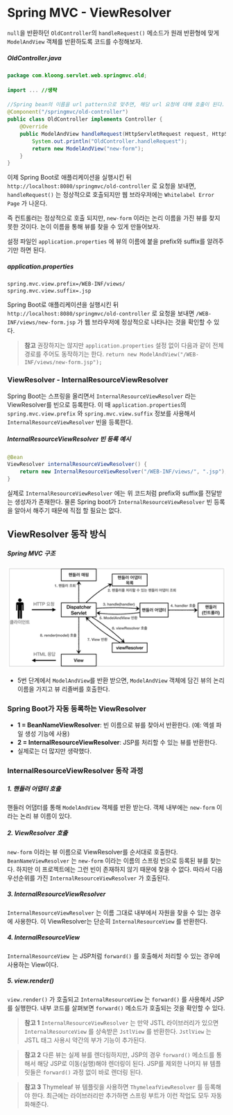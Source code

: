 # Spring MVC - ViewResolver

`null`을 반환하던 `OldController`의 `handleRequest()` 메소드가 원래 반환형에 맞게 `ModelAndView` 객체를 반환하도록 코드를 수정해보자.

##### OldController.java
```Java
package com.kloong.servlet.web.springmvc.old;  
  
import ... //생략 
  
//Spring bean의 이름을 url pattern으로 맞추면, 해당 url 요청에 대해 호출이 된다.  
@Component("/springmvc/old-controller")  
public class OldController implements Controller {  
    @Override  
    public ModelAndView handleRequest(HttpServletRequest request, HttpServletResponse response) throws Exception {  
        System.out.println("OldController.handleRequest");  
        return new ModelAndView("new-form");  
    }  
}
```

이제 Spring Boot로 애플리케이션을 실행시킨 뒤 `http://localhost:8080/springmvc/old-controller` 로 요청을 보내면, `handleRequest()` 는 정상적으로 호출되지만 웹 브라우저에는 `Whitelabel Error Page` 가 나온다.

즉 컨트롤러는 정상적으로 호출 되지만, `new-form` 이라는 논리 이름을 가진 뷰를 찾지 못한 것이다. 논이 이름을 통해 뷰를 찾을 수 있게 만들어보자.

설정 파일인 `application.properties` 에 뷰의 이름에 붙을 prefix와 suffix를 알려주기만 하면 된다.

##### application.properties
```
spring.mvc.view.prefix=/WEB-INF/views/  
spring.mvc.view.suffix=.jsp
```

Spring Boot로 애플리케이션을 실행시킨 뒤 `http://localhost:8080/springmvc/old-controller` 로 요청을 보내면 `/WEB-INF/views/new-form.jsp` 가 웹 브라우저에 정상적으로 나타나는 것을 확인할 수 있다.

>**참고**
>권장하지는 않지만 `application.properties` 설정 없이 다음과 같이 전체 경로를 주어도 동작하기는 한다. `return new ModelAndView("/WEB-INF/views/new-form.jsp");`

### ViewResolver - InternalResourceViewResolver
Spring Boot는 스프링을 올리면서 `InternalResourceViewResolver` 라는 ViewResolver를 빈으로 등록한다. 이 때 `application.properties`의 `spring.mvc.view.prefix` 와 `spring.mvc.view.suffix` 정보를 사용해서 `InternalResourceViewResolver` 빈을 등록한다.

##### InternalResourceViewResolver 빈 등록 예시
```Java
@Bean
ViewResolver internalResourceViewResolver() {
	return new InternalResourceViewResolver("/WEB-INF/views/", ".jsp");
}
```

실제로 `InternalResourceViewResolver` 에는 위 코드처럼 prefix와 suffix를 전달받는 생성자가 존재한다. 물론 Spring boot가 `InternalResourceViewResolver` 빈 등록을 알아서 해주기 때문에 직접 할 필요는 없다.

## ViewResolver 동작 방식

##### Spring MVC 구조
![](스크린샷%202022-05-29%20오후%205.33.19.png)
- 5번 단계에서 `ModelAndView`를 반환 받으면, `ModelAndView` 객체에 담긴 뷰의 논리 이름을 가지고 뷰 리졸버를 호출한다.

### Spring Boot가 자동 등록하는 ViewResolver
- **1 = BeanNameViewResolver**: 빈 이름으로 뷰를 찾아서 반환한다. (예: 엑셀 파일 생성 기능에 사용)
- **2 = InternalResourceViewResolver**: JSP를 처리할 수 있는 뷰를 반환한다.
- 실제로는 더 많지만 생략했다.

### InternalResourceViewResolver 동작 과정

##### 1. 핸들러 어댑터 호출
핸들러 어댑터를 통해 `ModelAndView` 객체를 반환 받는다. 객체 내부에는 `new-form` 이라는 논리 뷰 이름이 있다.

##### 2. ViewResolver 호출
`new-form` 이라는 뷰 이름으로 ViewResolver를 순서대로 호출한다. `BeanNameViewResolver` 는 `new-form` 이라는 이름의 스프링 빈으로 등록된 뷰를 찾는다. 하지만 이 프로젝트에는 그런 빈이 존재하지 않기 때문에 찾을 수 없다. 따라서 다음 우선순위를 가진 `InternalResourceViewResolver` 가 호출된다.

##### 3. InternalResourceViewResolver
`InternalResourceViewResolver` 는 이름 그대로 내부에서 자원을 찾을 수 있는 경우에 사용한다. 이 ViewResolver는 단순히 `InternalResourceView` 를 반환한다. 

##### 4.  InternalResourceView
`InternalResourceView `는 JSP처럼 `forward()` 를 호출해서 처리할 수 있는 경우에 사용하는 View이다.

##### 5. view.render()
`view.render()` 가 호출되고 `InternalResourceView` 는 `forward()` 를 사용해서 JSP를 실행한다. 내부 코드를 살펴보면 `forward()` 메소드가 호출되는 것을 확인할 수 있다.

>**참고 1**
>`InternalResourceViewResolver` 는 만약 JSTL 라이브러리가 있으면 `InternalResourceView` 를 상속받은 `JstlView` 를 반환한다. `JstlView` 는 JSTL 태그 사용시 약간의 부가 기능이 추가된다.

>**참고 2**
>다른 뷰는 실제 뷰를 렌더링하지만, JSP의 경우 `forward()` 메소드를 통해서 해당 JSP로 이동(실행)해야 렌더링이 된다. JSP를 제외한 나머지 뷰 템플릿들은 `forward()` 과정 없이 바로 렌더링 된다.

>**참고 3**
>Thymeleaf 뷰 템플릿을 사용하면 `ThymeleafViewResolver` 를 등록해야 한다. 최근에는 라이브러리만 추가하면 스프링 부트가 이런 작업도 모두 자동화해준다.